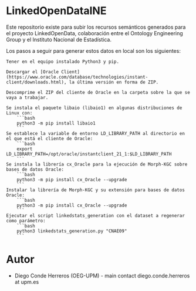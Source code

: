 # LinkedOpenDataINE
Este repositorio existe para subir los recursos semánticos generados para el proyecto LinkedOpenData, colaboración entre el Ontology Engineering Group y el Instituto Nacional de Estadística.

Los pasos a seguir para generar estos datos en local son los siguientes:

    Tener en el equipo instalado Python3 y pip.

    Descargar el [Oracle Client](https://www.oracle.com/database/technologies/instant-client/downloads.html), la última versión en forma de ZIP.

    Descomprime el ZIP del cliente de Oracle en la carpeta sobre la que se vaya a trabajar.

    Se instala el paquete libaio (libaio1) en algunas distribuciones de Linux con: 
        ```bash
        python3 -m pip install libaio1
        ```      
    Se establece la variable de entorno LD_LIBRARY_PATH al directorio en el que está el cliente de Oracle:
        ```bash
        export LD_LIBRARY_PATH=/opt/oracle/instantclient_21_1:$LD_LIBRARY_PATH
        ```
    Se instala la librería cx_Oracle para la ejecución de Morph-KGC sobre bases de datos Oracle:
        ```bash
        python3 -m pip install cx_Oracle --upgrade
        ```
    Instalar la librería de Morph-KGC y su extensión para bases de datos Oracle:
        ```bash
        python3 -m pip install cx_Oracle --upgrade
        ```   
    Ejecutar el script linkedstats_generation con el dataset a regenerar como parámetro:
        ```bash
        python3 linkedstats_generation.py "CNAE09"
        ```
#   Autor
- Diego Conde Herreros (OEG-UPM) - main contact  diego.conde.herreros at upm.es